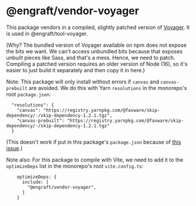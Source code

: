# @engraft/vendor-voyager

This package vendors in a compiled, slightly patched version of [Voyager](https://github.com/vega/voyager). It is used in @engraft/tool-voyager.

(Why? The bundled version of Voyager available on npm does not expose the bits we want. We can't access unbundled bits because that exposes unbuilt pieces like Sass, and that's a mess. Hence, we need to patch. Compiling a patched version requires an older version of Node (16), so it's easier to just build it separately and then copy it in here.)

Note: This package will only install without errors if `canvas` and `canvas-prebuilt` are avoided. We do this with Yarn `resolutions` in the monorepo's root `package.json`:
```
  "resolutions": {
    "canvas": "https://registry.yarnpkg.com/@favware/skip-dependency/-/skip-dependency-1.2.1.tgz",
    "canvas-prebuilt": "https://registry.yarnpkg.com/@favware/skip-dependency/-/skip-dependency-1.2.1.tgz"
  }
```
(This doesn't work if put in this package's `package.json` because of [this issue](https://github.com/yarnpkg/yarn/issues/5039).)

Note also: For this package to compile with Vite, we need to add it to the `optimizeDeps` list in the monorepo's root `vite.config.ts`:
```
    optimizeDeps: {
      include: [
        "@engraft/vendor-voyager",
      ]
    }
```
